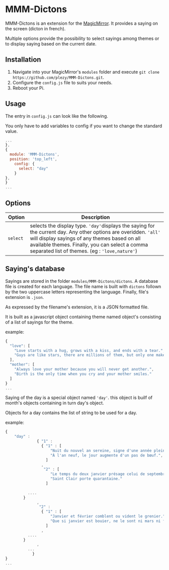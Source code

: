 # MMM-Dictons
MMM-Dictons is an extension for the [MagicMirror](https://github.com/MichMich/MagicMirror). It provides a saying on the screen (dicton in french).

Multiple options provide the possibility to select sayings among themes or to display saying based on the current date.

## Installation

1. Navigate into your MagicMirror's `modules` folder and execute `git clone https://github.com/plezy/MMM-Dictons.git`.
2. Configure the `config.js` file to suits your needs.
3. Reboot your Pi.

## Usage

The entry in `config.js` can look like the following.

You only have to add variables to config if you want to change the standard value.
```javascript
...
},
{
  module: 'MMM-Dictons',
  position: 'top_left',
	config: {
	  select: "day"
	}
},
}
...
```

## Options

| Option                       | Description
| ---------------------------- | -----------
| `select  `                   | selects the display type. `'day'`displays the saying for the current day. Any other options are overidden. `'all'` will display sayings of any themes based on all available themes. Finally, you can select a comma separated list of themes. (eg : `'love,nature'`)

## Saying's database

Sayings are stored in the folder `modules/MMM-Dictons/dictons`. A database file is created for each language. The file name is built with `dictons` follown by the two uppercase letters representing the language. Finally, file's extension is `.json`.

As expressed by the filename's extension, it is a JSON formatted file.

It is built as a javascript object containing theme named object's consisting of a list of sayings for the theme.

example:
```javascript
{
  "love": [
  	"Love starts with a hug, grows with a kiss, and ends with a tear.",
	"Guys are like stars, there are millions of them, but only one makes your dreams come true."
  ],
  "mother": [
  	"Always love your mother because you will never get another.",
	"Birth is the only time when you cry and your mother smiles."
  ]
}
...
```

Saying of the day is a special object named `'day'`. this object is builf of month's objects containing in turn day's object.

Objects for a day contains the list of string to be used for a day.

example:
```javascript
{
    "day" : 
              { "1" :
                { "1" : [
                    "Nuit du nouvel an sereine, signe d'une année pleine.",
                    "À l'an neuf, le jour augmente d'un pas de bœuf.",
                  ]
                ,
                 "2" : [
                    "Le temps du deux janvier présage celui de septembre.",
                    "Saint Clair porte quarantaine."
                  ]
		  
		  ....
		}
              ,
               "2" :
                { "1" : [
                    "Janvier et février comblent ou vident le grenier.",
                    "Que si janvier est bouier, ne le sont ni mars ni février.",
                  ]
                ,
		  ....
		}
              ,
	      ...
            }
}
...
```
